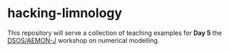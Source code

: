 # hacking-limnology

This repository will serve a collection of teaching examples for **Day 5** the [DSOS/AEMON-J](https://aquaticdatasciopensci.github.io/program_1/) workshop on numerical modelling.

